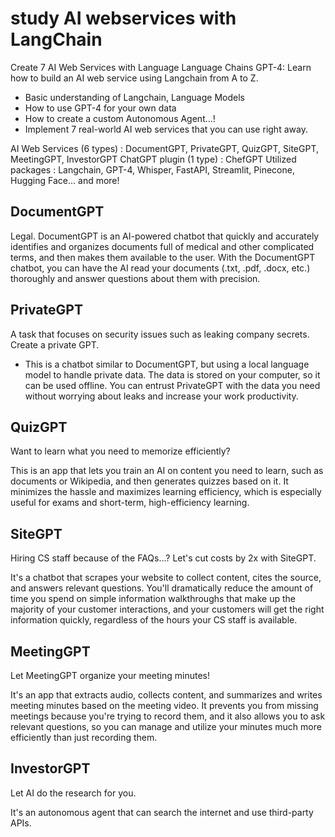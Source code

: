 # study AI webservices with LangChain

Create 7 AI Web Services with Language Language Chains
GPT-4: Learn how to build an AI web service using Langchain from A to Z.

- Basic understanding of Langchain, Language Models
- How to use GPT-4 for your own data
- How to create a custom Autonomous Agent...!
- Implement 7 real-world AI web services that you can use right away.

AI Web Services (6 types) : DocumentGPT, PrivateGPT, QuizGPT, SiteGPT, MeetingGPT, InvestorGPT
ChatGPT plugin (1 type) : ChefGPT
Utilized packages : Langchain, GPT-4, Whisper, FastAPI, Streamlit, Pinecone, Hugging Face... and more!

## DocumentGPT

Legal. DocumentGPT is an AI-powered chatbot that quickly and accurately identifies and organizes documents full of medical and other complicated terms, and then makes them available to the user.
With the DocumentGPT chatbot, you can have the AI read your documents (.txt, .pdf, .docx, etc.) thoroughly and answer questions about them with precision.

## PrivateGPT

A task that focuses on security issues such as leaking company secrets. Create a private GPT.

- This is a chatbot similar to DocumentGPT, but using a local language model to handle private data. The data is stored on your computer, so it can be used offline. You can entrust PrivateGPT with the data you need without worrying about leaks and increase your work productivity.

## QuizGPT

Want to learn what you need to memorize efficiently?

This is an app that lets you train an AI on content you need to learn, such as documents or Wikipedia, and then generates quizzes based on it. It minimizes the hassle and maximizes learning efficiency, which is especially useful for exams and short-term, high-efficiency learning.

## SiteGPT

Hiring CS staff because of the FAQs...? Let's cut costs by 2x with SiteGPT.

It's a chatbot that scrapes your website to collect content, cites the source, and answers relevant questions. You'll dramatically reduce the amount of time you spend on simple information walkthroughs that make up the majority of your customer interactions, and your customers will get the right information quickly, regardless of the hours your CS staff is available.

## MeetingGPT

Let MeetingGPT organize your meeting minutes!

It's an app that extracts audio, collects content, and summarizes and writes meeting minutes based on the meeting video. It prevents you from missing meetings because you're trying to record them, and it also allows you to ask relevant questions, so you can manage and utilize your minutes much more efficiently than just recording them.

## InvestorGPT

Let AI do the research for you.

It's an autonomous agent that can search the internet and use third-party APIs.
